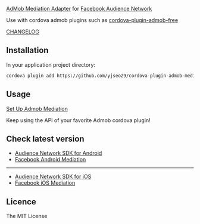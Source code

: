 [AdMob Mediation Adapter](https://firebase.google.com/docs/admob/android/mediation-networks) for [Facebook Audience Network](https://developers.facebook.com/docs/audience-network/getting-started)

Use with cordova admob plugins such as [cordova-plugin-admob-free](https://github.com/ratson/cordova-plugin-admob-free)

[CHANGELOG](https://github.com/becvert/cordova-plugin-admob-mediation-facebook/blob/master/CHANGELOG.md)

## Installation ##

In your application project directory:

```bash
cordova plugin add https://github.com/yjseo29/cordova-plugin-admob-mediation-facebook
```

## Usage ##

[Set Up Admob Mediation](https://support.google.com/admob/answer/3124703?hl=en)

Keep using the API of your favorite Admob cordova plugin!

## Check latest version ##
* [Audience Network SDK for Android](https://developers.facebook.com/docs/audience-network/setting-up/platform-setup/android/add-sdk)
* [Facebook Android Mediation](https://developers.google.com/admob/android/mediation/facebook#facebook-android-mediation-adapter-changelog)

-------------------------------

* [Audience Network SDK for iOS](https://developers.facebook.com/docs/audience-network/setting-up/platform-setup/ios/add-sdk)
* [Facebook iOS Mediation](https://developers.google.com/admob/ios/mediation/facebook#facebook-ios-mediation-adapter-changelog)

## Licence ##

The MIT License
